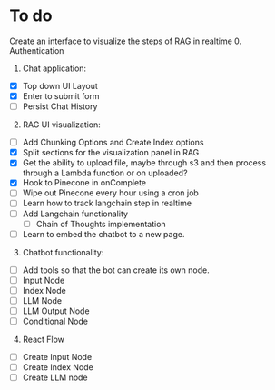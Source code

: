 # To do

Create an interface to visualize the steps of RAG in realtime 
0. Authentication
1. Chat application:
- [x] Top down UI Layout 
- [X] Enter to submit form
- [ ] Persist Chat History
2. RAG UI visualization:
- [ ] Add Chunking Options and Create Index options
- [x] Split sections for the visualization panel in RAG
- [x] Get the ability to upload file, maybe through s3 and then process through a Lambda function or on uploaded? 
- [x] Hook to Pinecone in onComplete
- [ ] Wipe out Pinecone every hour using a cron job
- [ ] Learn how to track langchain step in realtime
- [ ] Add Langchain functionality
  - [ ] Chain of Thoughts implementation
- [ ] Learn to embed the chatbot to a new page.
3. Chatbot functionality:
- [ ] Add tools so that the bot can create its own node.
- [ ] Input Node
- [ ] Index Node
- [ ] LLM Node
- [ ] LLM Output Node
- [ ] Conditional Node 
4. React Flow
- [ ] Create Input Node
- [ ] Create Index Node
- [ ] Create LLM node